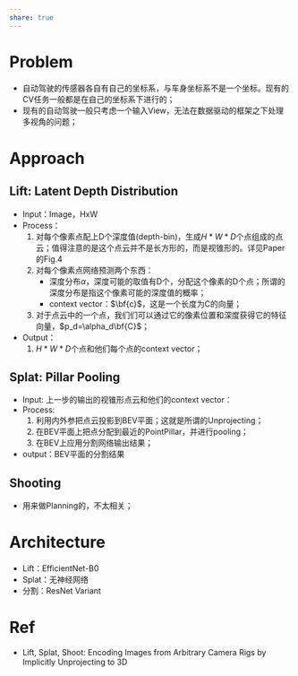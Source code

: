 ```yaml
---
share: true
---
```


# Problem

- 自动驾驶的传感器各自有自己的坐标系，与车身坐标系不是一个坐标。现有的CV任务一般都是在自己的坐标系下进行的；
- 现有的自动驾驶一般只考虑一个输入View，无法在数据驱动的框架之下处理多视角的问题；

# Approach

## Lift: Latent Depth Distribution

- Input：Image，HxW
- Process：
	1. 对每个像素点配上D个深度值(depth-bin)，生成$H*W*D$个点组成的点云；值得注意的是这个点云并不是长方形的，而是视锥形的。详见Paper的Fig.4 
	2. 对每个像素点网络预测两个东西：
		- 深度分布$\alpha$，深度可能的取值有D个，分配这个像素的D个点；所谓的深度分布是指这个像素可能的深度值的概率；
		- context vector：$\bf{c}$，这是一个长度为C的向量；
	3. 对于点云中的一个点，我们们可以通过它的像素位置和深度获得它的特征向量，$p_d=\alpha_d\bf{C}$；
- Output：
	1. $H*W*D$个点和他们每个点的context vector；

## Splat: Pillar Pooling
- Input: 上一步的输出的视锥形点云和他们的context vector：
- Process:
	1. 利用内外参把点云投影到BEV平面；这就是所谓的Unprojecting；
	2. 在BEV平面上把点分配到最近的PointPillar，并进行pooling；
	3. 在BEV上应用分割网络输出结果；
- output：BEV平面的分割结果

## Shooting
- 用来做Planning的，不太相关；

# Architecture

- Lift：EfficientNet-B0
- Splat：无神经网络
- 分割：ResNet Variant

#  Ref
- Lift, Splat, Shoot: Encoding Images from Arbitrary Camera Rigs by Implicitly Unprojecting to 3D

